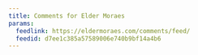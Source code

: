 ```yaml
---
title: Comments for Elder Moraes
params:
  feedlink: https://eldermoraes.com/comments/feed/
  feedid: d7ee1c385a57589006e740b9bf14a4b6
---
```

